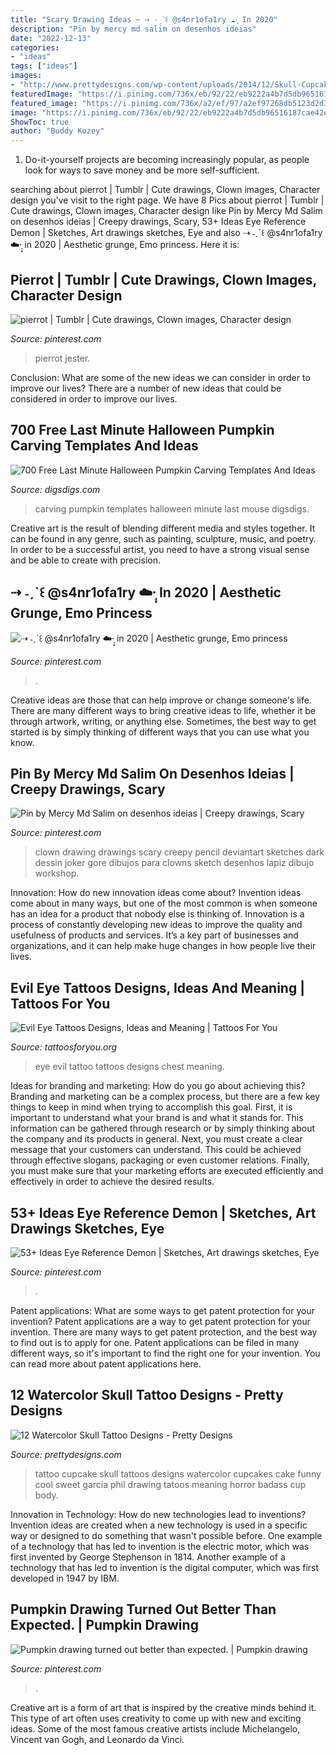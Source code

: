 ```yaml
---
title: "Scary Drawing Ideas ~ ⇢ ˗ˏˋ꒰ @s4nr1ofa1ry ☁️·̩͙ In 2020"
description: "Pin by mercy md salim on desenhos ideias"
date: "2022-12-13"
categories:
- "ideas"
tags: ["ideas"]
images:
- "http://www.prettydesigns.com/wp-content/uploads/2014/12/Skull-Cupcake-Tattoo.jpg"
featuredImage: "https://i.pinimg.com/736x/eb/92/22/eb9222a4b7d5db96516187cae42e30c0.jpg"
featured_image: "https://i.pinimg.com/736x/a2/ef/97/a2ef97268db5123d2d3917470b91794a.jpg"
image: "https://i.pinimg.com/736x/eb/92/22/eb9222a4b7d5db96516187cae42e30c0.jpg"
ShowToc: true
author: "Buddy Kozey"
---
```



1. Do-it-yourself projects are becoming increasingly popular, as people look for ways to save money and be more self-sufficient.

	

		
searching about pierrot | Tumblr | Cute drawings, Clown images, Character design you've visit to the right page. We have 8 Pics about pierrot | Tumblr | Cute drawings, Clown images, Character design like Pin by Mercy Md Salim on desenhos ideias | Creepy drawings, Scary, 53+ Ideas Eye Reference Demon | Sketches, Art drawings sketches, Eye and also ⇢ ˗ˏˋ꒰ @s4nr1ofa1ry ☁️·̩͙ in 2020 | Aesthetic grunge, Emo princess. Here it is:
		
    
## Pierrot | Tumblr | Cute Drawings, Clown Images, Character Design

<img loading=lazy src="https://i.pinimg.com/736x/eb/92/22/eb9222a4b7d5db96516187cae42e30c0.jpg" onerror="this.onerror=null;this.src='https://tse3.mm.bing.net/th?id=OIP.PDA8IY03YI1cLqFM3Hp5pgHaO0&amp;pid=15.1';" alt="pierrot | Tumblr | Cute drawings, Clown images, Character design">

_Source: pinterest.com_

>pierrot jester. 

	

Conclusion: What are some of the new ideas we can consider in order to improve our lives?
There are a number of new ideas that could be considered in order to improve our lives.

    
## 700 Free Last Minute Halloween Pumpkin Carving Templates And Ideas

<img loading=lazy src="https://www.digsdigs.com/photos/2011/10/700-free-last-minute-halloween-pumpkin-carving-templates-and-ideas-14.jpg" onerror="this.onerror=null;this.src='https://tse4.mm.bing.net/th?id=OIP.QigmhVLlGEY0o0DUHwO4hQHaJ3&amp;pid=15.1';" alt="700 Free Last Minute Halloween Pumpkin Carving Templates And Ideas">

_Source: digsdigs.com_

>carving pumpkin templates halloween minute last mouse digsdigs. 

	

Creative art is the result of blending different media and styles together. It can be found in any genre, such as painting, sculpture, music, and poetry. In order to be a successful artist, you need to have a strong visual sense and be able to create with precision.

    
## ⇢ ˗ˏˋ꒰ @s4nr1ofa1ry ☁️·̩͙ In 2020 | Aesthetic Grunge, Emo Princess

<img loading=lazy src="https://i.pinimg.com/736x/a2/ef/97/a2ef97268db5123d2d3917470b91794a.jpg" onerror="this.onerror=null;this.src='https://tse3.mm.bing.net/th?id=OIP.JDWpcunTJSt3gD5Vnr7cQAHaKO&amp;pid=15.1';" alt="⇢ ˗ˏˋ꒰ @s4nr1ofa1ry ☁️·̩͙ in 2020 | Aesthetic grunge, Emo princess">

_Source: pinterest.com_

>. 

	

Creative ideas are those that can help improve or change someone's life. There are many different ways to bring creative ideas to life, whether it be through artwork, writing, or anything else. Sometimes, the best way to get started is by simply thinking of different ways that you can use what you know.

    
## Pin By Mercy Md Salim On Desenhos Ideias | Creepy Drawings, Scary

<img loading=lazy src="https://i.pinimg.com/736x/e9/75/b3/e975b3320e9487cef6d3fdb37d7c38ca.jpg" onerror="this.onerror=null;this.src='https://tse3.mm.bing.net/th?id=OIP.t6kyj6bOKoUQ3zU02hWVFwHaKq&amp;pid=15.1';" alt="Pin by Mercy Md Salim on desenhos ideias | Creepy drawings, Scary">

_Source: pinterest.com_

>clown drawing drawings scary creepy pencil deviantart sketches dark dessin joker gore dibujos para clowns sketch desenhos lapiz dibujo workshop. 

	

Innovation: How do new innovation ideas come about?
Invention ideas come about in many ways, but one of the most common is when someone has an idea for a product that nobody else is thinking of. Innovation is a process of constantly developing new ideas to improve the quality and usefulness of products and services. It’s a key part of businesses and organizations, and it can help make huge changes in how people live their lives.

    
## Evil Eye Tattoos Designs, Ideas And Meaning | Tattoos For You

<img loading=lazy src="https://www.tattoosforyou.org/wp-content/uploads/2016/05/The-Evil-Eye-Tattoo.jpg" onerror="this.onerror=null;this.src='https://tse3.mm.bing.net/th?id=OIP.I7JsCHN3MhNe8u7S8YhplgHaJ3&amp;pid=15.1';" alt="Evil Eye Tattoos Designs, Ideas and Meaning | Tattoos For You">

_Source: tattoosforyou.org_

>eye evil tattoo tattoos designs chest meaning. 

	

Ideas for branding and marketing: How do you go about achieving this?
Branding and marketing can be a complex process, but there are a few key things to keep in mind when trying to accomplish this goal. First, it is important to understand what your brand is and what it stands for. This information can be gathered through research or by simply thinking about the company and its products in general. Next, you must create a clear message that your customers can understand. This could be achieved through effective slogans, packaging or even customer relations. Finally, you must make sure that your marketing efforts are executed efficiently and effectively in order to achieve the desired results.

    
## 53+ Ideas Eye Reference Demon | Sketches, Art Drawings Sketches, Eye

<img loading=lazy src="https://i.pinimg.com/736x/07/24/25/0724252c408bab9730e49a7a148268b9.jpg" onerror="this.onerror=null;this.src='https://tse2.mm.bing.net/th?id=OIP.YtXY2xxcMcKqpoMP2ERH5AAAAA&amp;pid=15.1';" alt="53+ Ideas Eye Reference Demon | Sketches, Art drawings sketches, Eye">

_Source: pinterest.com_

>. 

	

Patent applications: What are some ways to get patent protection for your invention?
Patent applications are a way to get patent protection for your invention. There are many ways to get patent protection, and the best way to find out is to apply for one. Patent applications can be filed in many different ways, so it's important to find the right one for your invention. You can read more about patent applications here.

    
## 12 Watercolor Skull Tattoo Designs - Pretty Designs

<img loading=lazy src="http://www.prettydesigns.com/wp-content/uploads/2014/12/Skull-Cupcake-Tattoo.jpg" onerror="this.onerror=null;this.src='https://tse4.mm.bing.net/th?id=OIP.g-_SGCJYts3PKa4ErxqF_wHaMd&amp;pid=15.1';" alt="12 Watercolor Skull Tattoo Designs - Pretty Designs">

_Source: prettydesigns.com_

>tattoo cupcake skull tattoos designs watercolor cupcakes cake funny cool sweet garcia phil drawing tatoos meaning horror badass cup body. 

	

Innovation in Technology: How do new technologies lead to inventions?
Invention ideas are created when a new technology is used in a specific way or designed to do something that wasn't possible before. One example of a technology that has led to invention is the electric motor, which was first invented by George Stephenson in 1814. Another example of a technology that has led to invention is the digital computer, which was first developed in 1947 by IBM.

    
## Pumpkin Drawing Turned Out Better Than Expected. | Pumpkin Drawing

<img loading=lazy src="https://i.pinimg.com/736x/99/f4/51/99f45193b7aaaea9a160b6476af77263--pumpkin-drawing-pumpkins.jpg" onerror="this.onerror=null;this.src='https://tse3.mm.bing.net/th?id=OIP.Qfrp91RnLWrEV9x-1Ehi3QHaJ3&amp;pid=15.1';" alt="Pumpkin drawing turned out better than expected. | Pumpkin drawing">

_Source: pinterest.com_

>. 

	

Creative art is a form of art that is inspired by the creative minds behind it. This type of art often uses creativity to come up with new and exciting ideas. Some of the most famous creative artists include Michelangelo, Vincent van Gogh, and Leonardo da Vinci.

